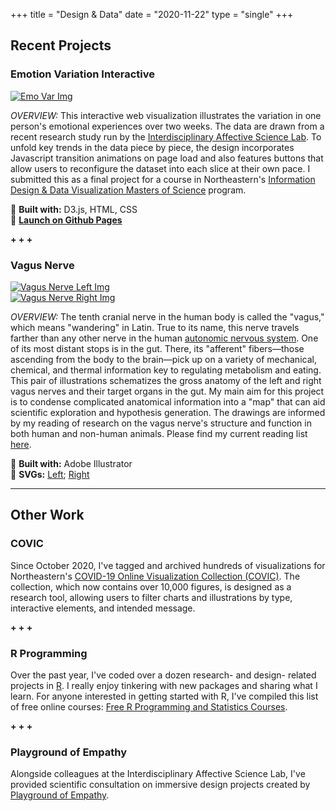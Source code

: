 +++
title = "Design & Data"
date = "2020-11-22"
type = "single"
+++

Recent Projects
--

### Emotion Variation Interactive
[![Emo Var Img](/viz/emovarhome.png)](https://lizcory.github.io/emotion-variation/)

*OVERVIEW:* This interactive web visualization illustrates the variation in one person's emotional experiences over two weeks. The data are drawn from a recent research study run by the [Interdisciplinary Affective Science Lab](https://www.affective-science.org/). To unfold key trends in the data piece by piece, the design incorporates Javascript transition animations on page load and also features buttons that allow users to reconfigure the dataset into each slice at their own pace. I submitted this as a final project for a course in Northeastern's [Information Design & Data Visualization Masters of Science](https://camd.northeastern.edu/program/information-design-and-data-visualization-ms/) program.

🧰 **Built with:** D3.js, HTML, CSS  
🔗 **[Launch on Github Pages](https://lizcory.github.io/emotion-variation/)**

 **+ + +**

### Vagus Nerve 

[![Vagus Nerve Left Img](/viz/vagus/vn-left.png)](/viz/vagus/vn-left.svg)  
[![Vagus Nerve Right Img](/viz/vagus/vn-right.png)](/viz/vagus/vn-right.svg)

*OVERVIEW:* The tenth cranial nerve in the human body is called the "vagus," which means "wandering" in Latin. True to its name, this nerve travels farther than any other nerve in the human [autonomic nervous system](https://www.britannica.com/science/autonomic-nervous-system). One of its most distant stops is in the gut. There, its "afferent" fibers—those ascending from the body to the brain—pick up on a variety of mechanical, chemical, and thermal information key to regulating metabolism and eating. This pair of illustrations schematizes the gross anatomy of the left and right vagus nerves and their target organs in the gut. My main aim for this project is to condense complicated anatomical information into a "map" that can aid scientific exploration and hypothesis generation. The drawings are informed by my reading of research on the vagus nerve's structure and function in both human and non-human animals. Please find my current reading list [here](https://docs.google.com/document/d/12ZI4LeGkfk-XaSoTpGH5MZz129sgaOmk7cBtNQrrCpI/edit?usp=sharing).

🧰 **Built with:** Adobe Illustrator  
🔗 **SVGs:** [Left](/viz/vagus/vn-left.svg); [Right](/viz/vagus/vn-right.svg)  

***

Other Work
--

### COVIC
Since October 2020, I've tagged and archived hundreds of visualizations for Northeastern's [COVID-19 Online Visualization Collection (COVIC)](https://medium.com/the-visual-agency/the-boston-view-visualizing-complex-data-covid-19-more-745d930d1d0). The collection, which now contains over 10,000 figures, is designed as a research tool, allowing users to filter charts and illustrations by type, interactive elements, and intended message. 

 **+ + +**

### R Programming
Over the past year, I've coded over a dozen research- and design- related projects in [R](https://www.r-project.org/). I really enjoy tinkering with new packages and sharing what I learn. For anyone interested in getting started with R, I've compiled this list of free online courses:
[Free R Programming and Statistics Courses](https://docs.google.com/document/d/1dcrgLhyRCJFPEuQwBQihwS3V4AVcZH41VTA8Ua5h3LI/edit?usp=sharing).

 **+ + +**

### Playground of Empathy
Alongside colleagues at the Interdisciplinary Affective Science Lab, I've provided scientific consultation on immersive design projects created by [Playground of Empathy](https://www.playgroundofempathy.com/playground).

